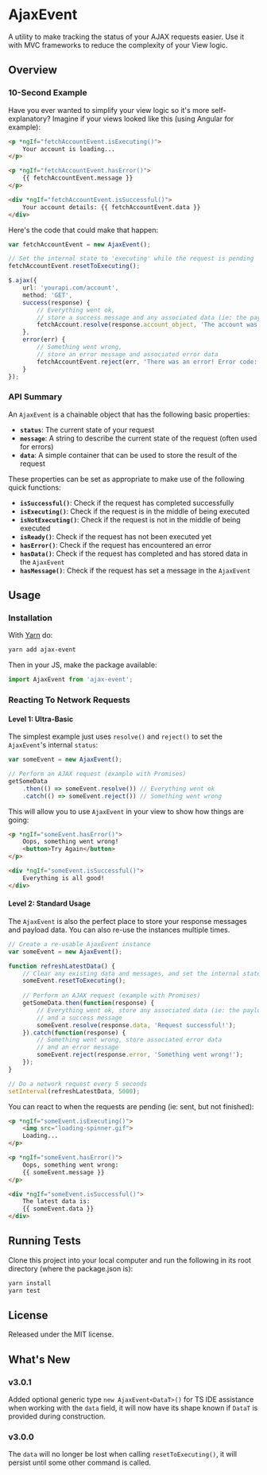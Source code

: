 # AjaxEvent

A utility to make tracking the status of your AJAX requests easier. Use it with MVC frameworks
to reduce the complexity of your View logic.

## Overview

### 10-Second Example

Have you ever wanted to simplify your view logic so it's more self-explanatory?
Imagine if your views looked like this (using Angular for example):

```html
<p *ngIf="fetchAccountEvent.isExecuting()">
    Your account is loading...
</p>

<p *ngIf="fetchAccountEvent.hasError()">
    {{ fetchAccountEvent.message }}
</p>

<div *ngIf="fetchAccountEvent.isSuccessful()">
    Your account details: {{ fetchAccountEvent.data }}
</div>
```

Here's the code that could make that happen:

```typescript
var fetchAccountEvent = new AjaxEvent();

// Set the internal state to 'executing' while the request is pending
fetchAccountEvent.resetToExecuting();

$.ajax({
    url: 'yourapi.com/account',
    method: 'GET',
    success(response) {
        // Everything went ok, 
        // store a success message and any associated data (ie: the payload)
        fetchAccount.resolve(response.account_object, 'The account was fetched successfully');
    },
    error(err) {
        // Something went wrong, 
        // store an error message and associated error data
        fetchAccountEvent.reject(err, 'There was an error! Error code: ' + err.error_code);
    }
});	
```

### API Summary

An `AjaxEvent` is a chainable object that has the following basic properties:

* **`status`**: The current state of your request
* **`message`**: A string to describe the current state of the request (often used for errors)
* **`data`**: A simple container that can be used to store the result of the request

These properties can be set as appropriate to make use of the following quick functions:

* **`isSuccessful()`**: Check if the request has completed successfully
* **`isExecuting()`**: Check if the request is in the middle of being executed
* **`isNotExecuting()`**: Check if the request is not in the middle of being executed
* **`isReady()`**: Check if the request has not been executed yet
* **`hasError()`**: Check if the request has encountered an error
* **`hasData()`**: Check if the request has completed and has stored data in the `AjaxEvent`
* **`hasMessage()`**: Check if the request has set a message in the `AjaxEvent`

## Usage

### Installation

With [Yarn](https://www.yarnpkg.org/) do:

```bash
yarn add ajax-event
```

Then in your JS, make the package available:

```js
import AjaxEvent from 'ajax-event';
```

### Reacting To Network Requests

#### Level 1: Ultra-Basic

The simplest example just uses `resolve()` and `reject()` to set the `AjaxEvent`'s internal `status`:

```js
var someEvent = new AjaxEvent();

// Perform an AJAX request (example with Promises)
getSomeData
    .then(() => someEvent.resolve()) // Everything went ok
    .catch(() => someEvent.reject()) // Something went wrong
```

This will allow you to use `AjaxEvent` in your view to show how things are going:

```html
<p *ngIf="someEvent.hasError()">
    Oops, something went wrong! 
    <button>Try Again</button>
</p>

<div *ngIf="someEvent.isSuccessful()">
    Everything is all good!
</div>
```

#### Level 2: Standard Usage

The `AjaxEvent` is also the perfect place to store your response messages and payload data. You can 
also re-use the instances multiple times.

```js
// Create a re-usable AjaxEvent instance
var someEvent = new AjaxEvent();

function refreshLatestData() {
    // Clear any existing data and messages, and set the internal state to 'executing'
    someEvent.resetToExecuting();
    
    // Perform an AJAX request (example with Promises)
    getSomeData.then(function(response) {
        // Everything went ok, store any associated data (ie: the payload)
        // and a success message
        someEvent.resolve(response.data, 'Request successful!');
    }).catch(function(response) {
        // Something went wrong, store associated error data
        // and an error message
        someEvent.reject(response.error, 'Something went wrong!');
    });
}

// Do a network request every 5 seconds
setInterval(refreshLatestData, 5000);
```

You can react to when the requests are pending (ie: sent, but not finished):

```html
<p *ngIf="someEvent.isExecuting()">
    <img src="loading-spinner.gif">
    Loading...
</p>

<p *ngIf="someEvent.hasError()">
    Oops, something went wrong:
    {{ someEvent.message }}
</p>

<div *ngIf="someEvent.isSuccessful()">
    The latest data is:
    {{ someEvent.data }}
</div>
```

## Running Tests

Clone this project into your local computer and run the following in its root directory (where the package.json is):

```bash
yarn install
yarn test
```

## License

Released under the MIT license.

## What's New

### v3.0.1

Added optional generic type `new AjaxEvent<DataT>()` for TS IDE assistance
when working with the `data` field, it will now have its shape known if `DataT`
is provided during construction.

### v3.0.0

The `data` will no longer be lost when calling `resetToExecuting()`, it will persist
until some other command is called.